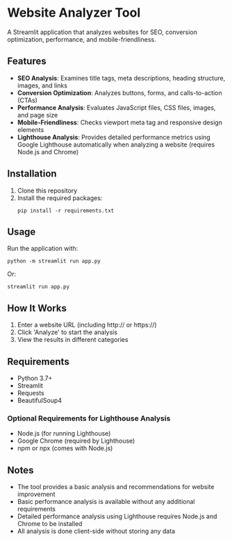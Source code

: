 # Website Analyzer Tool

A Streamlit application that analyzes websites for SEO, conversion optimization, performance, and mobile-friendliness.

## Features

- **SEO Analysis**: Examines title tags, meta descriptions, heading structure, images, and links
- **Conversion Optimization**: Analyzes buttons, forms, and calls-to-action (CTAs)
- **Performance Analysis**: Evaluates JavaScript files, CSS files, images, and page size
- **Mobile-Friendliness**: Checks viewport meta tag and responsive design elements
- **Lighthouse Analysis**: Provides detailed performance metrics using Google Lighthouse automatically when analyzing a website (requires Node.js and Chrome)

## Installation

1. Clone this repository
2. Install the required packages:
   ```
   pip install -r requirements.txt
   ```

## Usage

Run the application with:

```
python -m streamlit run app.py
```

Or:

```
streamlit run app.py
```

## How It Works

1. Enter a website URL (including http:// or https://)
2. Click 'Analyze' to start the analysis
3. View the results in different categories

## Requirements

- Python 3.7+
- Streamlit
- Requests
- BeautifulSoup4

### Optional Requirements for Lighthouse Analysis

- Node.js (for running Lighthouse)
- Google Chrome (required by Lighthouse)
- npm or npx (comes with Node.js)

## Notes

- The tool provides a basic analysis and recommendations for website improvement
- Basic performance analysis is available without any additional requirements
- Detailed performance analysis using Lighthouse requires Node.js and Chrome to be installed
- All analysis is done client-side without storing any data